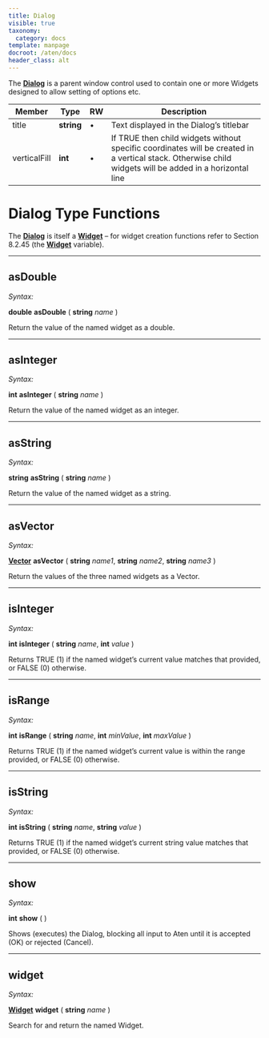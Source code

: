 ```yaml
---
title: Dialog
visible: true
taxonomy:
  category: docs
template: manpage
docroot: /aten/docs
header_class: alt
---
```


The [**Dialog**](/aten/docs/scripting/variabletypes/dialog) is a parent window control used to contain one or more Widgets designed to allow setting of options etc.
 
| Member | Type | RW | Description |
|--------|------|----|-------------|
| title | **string** | • | Text displayed in the Dialog’s titlebar |
| verticalFill | **int** | • | If TRUE then child widgets without specific coordinates will be created in a vertical stack. Otherwise child widgets will be added in a horizontal line |

# Dialog Type Functions

The [**Dialog**](/aten/docs/scripting/variabletypes/dialog) is itself a [**Widget**](/aten/docs/scripting/variabletypes/widget) – for widget creation functions refer to Section 8.2.45 (the [**Widget**](/aten/docs/scripting/variabletypes/widget) variable).

---

## asDouble <a id="asdouble"></a>

_Syntax:_

**double** **asDouble** ( **string** _name_ )

Return the value of the named widget as a double.

---

## asInteger <a id="asinteger"></a>

_Syntax:_

**int** **asInteger** ( **string** _name_ )

Return the value of the named widget as an integer.

---

## asString <a id="asstring"></a>

_Syntax:_

**string** **asString** ( **string** _name_ )

Return the value of the named widget as a string.

---

## asVector <a id="asvector"></a>

_Syntax:_

[**Vector**](/aten/docs/scripting/variabletypes/vector) **asVector** ( **string** _name1_, **string** _name2_, **string** _name3_ )

Return the values of the three named widgets as a Vector.

---

## isInteger <a id="isinteger"></a>

_Syntax:_

**int** **isInteger** ( **string** _name_, **int** _value_ )

Returns TRUE (1) if the named widget’s current value matches that provided, or FALSE (0) otherwise.

---

## isRange <a id="isrange"></a>

_Syntax:_

**int** **isRange** ( **string** _name_, **int** _minValue_, **int** _maxValue_ )

Returns TRUE (1) if the named widget’s current value is within the range provided, or FALSE (0) otherwise.

---

## isString <a id="isstring"></a>

_Syntax:_

**int** **isString** ( **string** _name_, **string** _value_ )

Returns TRUE (1) if the named widget’s current string value matches that provided, or FALSE (0) otherwise.

---

## show <a id="show"></a>

_Syntax:_

**int** **show** ( )

Shows (executes) the Dialog, blocking all input to Aten until it is accepted (OK) or rejected (Cancel).

---

## widget <a id="widget"></a>

_Syntax:_

[**Widget**](/aten/docs/scripting/variabletypes/widget) **widget** ( **string** _name_ )

Search for and return the named Widget.


